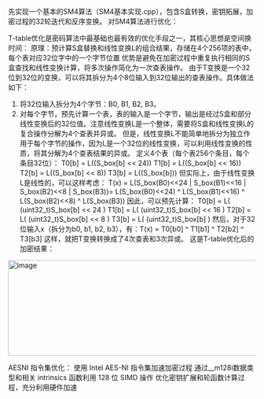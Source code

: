 先实现一个基本的SM4算法（SM4基本实现.cpp），包含S盒转换，密钥拓展，加密过程的32轮迭代和反序变换。
对SM4算法进行优化：

T-table优化是密码算法中最基础也最有效的优化手段之一，其核心思想是空间换时间：
原理：预计算S盒替换和线性变换L的组合结果，存储在4个256项的表中，每个表对应32位字中的一个字节位置
优势是避免在加密过程中重复执行相同的S盒查找和线性变换计算，将多次操作简化为一次查表操作。
由于T变换是一个32位到32位的变换，可以将其拆分为4个8位输入到32位输出的查表操作。具体做法如下：
1. 将32位输入拆分为4个字节：B0, B1, B2, B3。
2. 对每个字节，预先计算一个表，表的输入是一个字节，输出是经过S盒和部分线性变换后的32位值。注意线性变换L是一个整体，需要将S盒和线性变换L的复合操作分解为4个查表并异或。
但是，线性变换L不能简单地拆分为独立作用于每个字节的操作，因为L是一个32位的线性变换，可以利用线性变换的性质，将其分解为4个查表结果的异或。
定义4个表（每个表256个条目，每个条目32位）：
   T0[b] = L((S_box[b] << 24))
   T1[b] = L((S_box[b] << 16))
   T2[b] = L((S_box[b] << 8))
   T3[b] = L((S_box[b]))
但实际上，由于线性变换L是线性的，可以这样考虑：
T(x) = L(S_box(B0)<<24 | S_box(B1)<<16 | S_box(B2)<<8 | S_box(B3))= L(S_box(B0)<<24) ^ L(S_box(B1)<<16) ^ L(S_box(B2)<<8) ^ L(S_box(B3))
因此，可以预先计算：
   T0[b] = L( (uint32_t)S_box[b] << 24 )
   T1[b] = L( (uint32_t)S_box[b] << 16 )
   T2[b] = L( (uint32_t)S_box[b] << 8 )
   T3[b] = L( (uint32_t)S_box[b] )
然后，对于32位输入x（拆分为b0, b1, b2, b3），有：T(x) = T0[b0] ^ T1[b1] ^ T2[b2] ^ T3[b3]
这样，就把T变换转换成了4次查表和3次异或。
这是T-table优化后的加密结果：
<img width="740" height="194" alt="image" src="https://github.com/user-attachments/assets/b76d6d46-d965-45f3-aee6-a607df9f3163" />


AESNI 指令集优化：
使用 Intel AES-NI 指令集加速加密过程
通过__m128i数据类型和相关 intrinsics 函数利用 128 位 SIMD 操作
优化密钥扩展和轮函数计算过程，充分利用硬件加速
